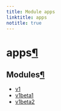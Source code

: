 ```yaml
---
title: Module apps
linktitle: apps
notitle: true
---
```


<div class="section" id="apps">
<h1>apps<a class="headerlink" href="#apps" title="Permalink to this headline">¶</a></h1>
<div class="section" id="modules">
<h2>Modules<a class="headerlink" href="#modules" title="Permalink to this headline">¶</a></h2>
<div class="toctree-wrapper compound">
<ul>
<li class="toctree-l1"><a class="reference internal" href="v1/">v1</a></li>
<li class="toctree-l1"><a class="reference internal" href="v1beta1/">v1beta1</a></li>
<li class="toctree-l1"><a class="reference internal" href="v1beta2/">v1beta2</a></li>
</ul>
</div>
</div>
</div>
